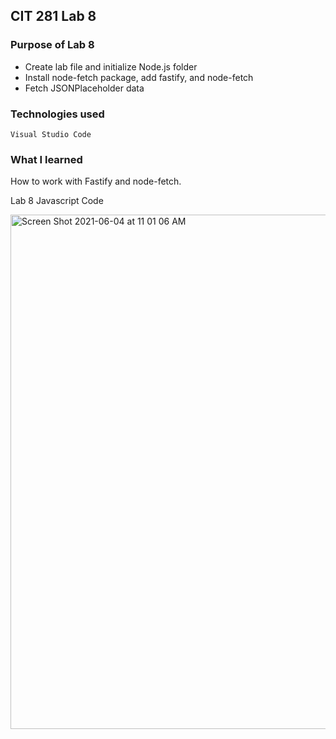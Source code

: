 ## CIT 281 Lab 8

### Purpose of Lab 8
* Create lab file and initialize Node.js folder
* Install node-fetch package, add fastify, and node-fetch
* Fetch JSONPlaceholder data


### Technologies used
`Visual Studio Code`


### What I learned
How to work with Fastify and node-fetch. 


Lab 8 Javascript Code

<img width="823" alt="Screen Shot 2021-06-04 at 11 01 06 AM" src="https://user-images.githubusercontent.com/84147507/120844433-37c3b780-c524-11eb-9970-b78fa61aec13.png">
